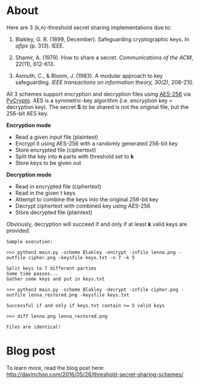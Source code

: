 # About
Here are 3 (k,n)-threshold secret sharing implementations due to:

1. Blakley, G. R. (1899, December). Safeguarding cryptographic keys. In *afips* (p. 313). IEEE.

2. Shamir, A. (1979). How to share a secret. *Communications of the ACM*, 22(11), 612-613.

3. Asmuth, C., & Bloom, J. (1983). A modular approach to key safeguarding. *IEEE transactions on information theory, 30(2)*, 208-210.

All 3 schemes support encryption and decryption files using [AES-256](https://en.wikipedia.org/wiki/Advanced_Encryption_Standard) via [PyCrypto](http://pythonhosted.org/pycrypto/). AES is a symmetric-key algorithm (i.e. encryption key = decryption key). The secret **S** to be shared is not the original file, but the 256-bit AES key.

**Encryption mode**

* Read a given input file (plaintext)
* Encrypt it using AES-256 with a randomly generated 256-bit key
* Store encrypted file (ciphertext)
* Split the key into **n** parts with threshold set to **k**
* Store keys to be given out

**Decryption mode**

* Read in encrypted file (ciphertext)
* Read in the given t keys
* Attempt to combine the keys into the original 256-bit key
* Decrypt ciphertext with combined key using AES-256
* Store decrypted file (plaintext)

Obviously, decryption will succeed if and only if at least **k** valid keys are provided.

```
Sample execution:

>>> python3 main.py -scheme Blakley -encrypt -infile lenna.png -outfile cipher.png -keysfile keys.txt -n 7 -k 5

Split keys to 7 different parties
Some time passes...
Gather some keys and put in keys.txt

>>> python3 main.py -scheme Blakley -decrypt -infile cipher.png -outfile lenna_restored.png -keysfile keys.txt

Successful if and only if keys.txt contain >= 5 valid keys

>>> diff lenna.png lenna_restored.png

Files are identical!
```

# Blog post
To learn more, read the blog post here: http://davinchoo.com/2016/05/26/threshold-secret-sharing-schemes/
